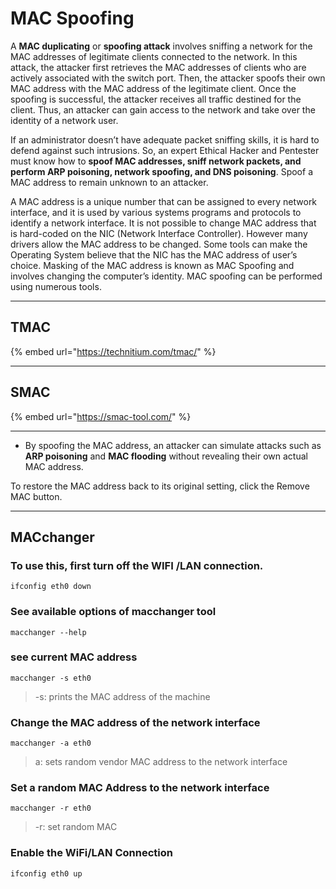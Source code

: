 # MAC Spoofing

A **MAC duplicating** or **spoofing attack** involves sniffing a network for the MAC addresses of legitimate clients connected to the network. In this attack, the attacker first retrieves the MAC addresses of clients who are actively associated with the switch port. Then, the attacker spoofs their own MAC address with the MAC address of the legitimate client. Once the spoofing is successful, the attacker receives all traffic destined for the client. Thus, an attacker can gain access to the network and take over the identity of a network user.

If an administrator doesn’t have adequate packet sniffing skills, it is hard to defend against such intrusions. So, an expert Ethical Hacker and Pentester must know how to **spoof MAC addresses, sniff network packets, and perform ARP poisoning, network spoofing, and DNS poisoning**. Spoof a MAC address to remain unknown to an attacker.

A MAC address is a unique number that can be assigned to every network interface, and it is used by various systems programs and protocols to identify a network interface. It is not possible to change MAC address that is hard-coded on the NIC (Network Interface Controller). However many drivers allow the MAC address to be changed. Some tools can make the Operating System believe that the NIC has the MAC address of user’s choice. Masking of the MAC address is known as MAC Spoofing and involves changing the computer’s identity. MAC spoofing can be performed using numerous tools.

***

## TMAC

{% embed url="https://technitium.com/tmac/" %}

***

## SMAC

{% embed url="https://smac-tool.com/" %}

***

* By spoofing the MAC address, an attacker can simulate attacks such as **ARP poisoning** and **MAC flooding** without revealing their own actual MAC address.

To restore the MAC address back to its original setting, click the Remove MAC button.

***

## MACchanger

### To use this, first turn off the WIFI /LAN connection.

```
ifconfig eth0 down
```

### See available options of **macchanger** tool

```
macchanger --help
```

### see current MAC address

```
macchanger -s eth0
```

> -s: prints the MAC address of the machine

### Change the MAC address of the network interface

```
macchanger -a eth0
```

> a: sets random vendor MAC address to the network interface

### Set a random MAC Address to the network interface

```
macchanger -r eth0
```

> -r: set random MAC

### Enable the WiFi/LAN Connection

```
ifconfig eth0 up
```

